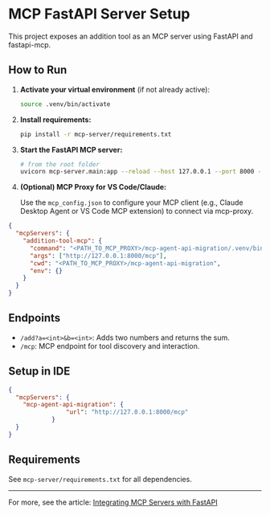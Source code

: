 # MCP FastAPI Server Setup

This project exposes an addition tool as an MCP server using FastAPI and fastapi-mcp.

## How to Run

1. **Activate your virtual environment** (if not already active):
   
   ```zsh
   source .venv/bin/activate
   ```

2. **Install requirements:**
   
   ```zsh
   pip install -r mcp-server/requirements.txt
   ```

3. **Start the FastAPI MCP server:**
   
   ```zsh
   # from the root folder
   uvicorn mcp-server.main:app --reload --host 127.0.0.1 --port 8000 --log-level debug
   ```

4. **(Optional) MCP Proxy for VS Code/Claude:**
   
   Use the `mcp_config.json` to configure your MCP client (e.g., Claude Desktop Agent or VS Code MCP extension) to connect via mcp-proxy.

```json
{
  "mcpServers": {
    "addition-tool-mcp": {
      "command": "<PATH_TO_MCP_PROXY>/mcp-agent-api-migration/.venv/bin/mcp-proxy",
      "args": ["http://127.0.0.1:8000/mcp"],
      "cwd": "<PATH_TO_MCP_PROXY>/mcp-agent-api-migration",
      "env": {}
    }
  }
}
```

## Endpoints

- `/add?a=<int>&b=<int>`: Adds two numbers and returns the sum.
- `/mcp`: MCP endpoint for tool discovery and interaction.

## Setup in IDE

```json
{
  "mcpServers": {
    "mcp-agent-api-migration": {
                "url": "http://127.0.0.1:8000/mcp"
            }
  }
}
```

## Requirements
See `mcp-server/requirements.txt` for all dependencies.

---

For more, see the article: [Integrating MCP Servers with FastAPI](https://medium.com/@ruchi.awasthi63/integrating-mcp-servers-with-fastapi-2c6d0c9a4749)
